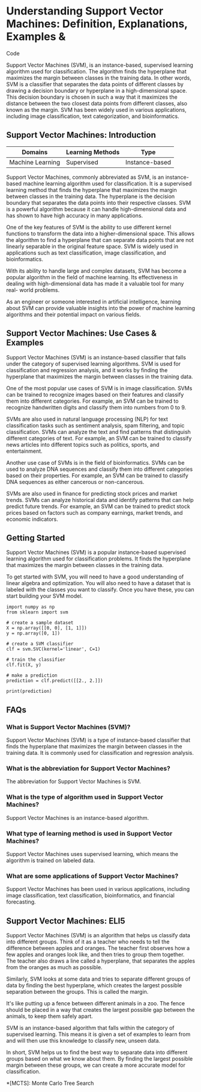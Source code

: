 # Understanding Support Vector Machines: Definition, Explanations, Examples &
Code

Support Vector Machines (SVM), is an instance-based, supervised learning
algorithm used for classification. The algorithm finds the hyperplane that
maximizes the margin between classes in the training data. In other words, SVM
is a classifier that separates the data points of different classes by drawing
a decision boundary or hyperplane in a high-dimensional space. This decision
boundary is chosen in such a way that it maximizes the distance between the
two closest data points from different classes, also known as the margin. SVM
has been widely used in various applications, including image classification,
text categorization, and bioinformatics.

## Support Vector Machines: Introduction

Domains | Learning Methods | Type  
---|---|---  
Machine Learning | Supervised | Instance-based  
  
Support Vector Machines, commonly abbreviated as SVM, is an instance-based
machine learning algorithm used for classification. It is a supervised
learning method that finds the hyperplane that maximizes the margin between
classes in the training data. The hyperplane is the decision boundary that
separates the data points into their respective classes. SVM is a powerful
algorithm because it can handle high-dimensional data and has shown to have
high accuracy in many applications.

One of the key features of SVM is the ability to use different kernel
functions to transform the data into a higher-dimensional space. This allows
the algorithm to find a hyperplane that can separate data points that are not
linearly separable in the original feature space. SVM is widely used in
applications such as text classification, image classification, and
bioinformatics.

With its ability to handle large and complex datasets, SVM has become a
popular algorithm in the field of machine learning. Its effectiveness in
dealing with high-dimensional data has made it a valuable tool for many real-
world problems.

As an engineer or someone interested in artificial intelligence, learning
about SVM can provide valuable insights into the power of machine learning
algorithms and their potential impact on various fields.

## Support Vector Machines: Use Cases & Examples

Support Vector Machines (SVM) is an instance-based classifier that falls under
the category of supervised learning algorithms. SVM is used for classification
and regression analysis, and it works by finding the hyperplane that maximizes
the margin between classes in the training data.

One of the most popular use cases of SVM is in image classification. SVMs can
be trained to recognize images based on their features and classify them into
different categories. For example, an SVM can be trained to recognize
handwritten digits and classify them into numbers from 0 to 9.

SVMs are also used in natural language processing (NLP) for text
classification tasks such as sentiment analysis, spam filtering, and topic
classification. SVMs can analyze the text and find patterns that distinguish
different categories of text. For example, an SVM can be trained to classify
news articles into different topics such as politics, sports, and
entertainment.

Another use case of SVMs is in the field of bioinformatics. SVMs can be used
to analyze DNA sequences and classify them into different categories based on
their properties. For example, an SVM can be trained to classify DNA sequences
as either cancerous or non-cancerous.

SVMs are also used in finance for predicting stock prices and market trends.
SVMs can analyze historical data and identify patterns that can help predict
future trends. For example, an SVM can be trained to predict stock prices
based on factors such as company earnings, market trends, and economic
indicators.

## Getting Started

Support Vector Machines (SVM) is a popular instance-based supervised learning
algorithm used for classification problems. It finds the hyperplane that
maximizes the margin between classes in the training data.

To get started with SVM, you will need to have a good understanding of linear
algebra and optimization. You will also need to have a dataset that is labeled
with the classes you want to classify. Once you have these, you can start
building your SVM model.

    
    
    
    import numpy as np
    from sklearn import svm
    
    # create a sample dataset
    X = np.array([[0, 0], [1, 1]])
    y = np.array([0, 1])
    
    # create a SVM classifier
    clf = svm.SVC(kernel='linear', C=1)
    
    # train the classifier
    clf.fit(X, y)
    
    # make a prediction
    prediction = clf.predict([[2., 2.]])
    
    print(prediction)
    
    

## FAQs

### What is Support Vector Machines (SVM)?

Support Vector Machines (SVM) is a type of instance-based classifier that
finds the hyperplane that maximizes the margin between classes in the training
data. It is commonly used for classification and regression analysis.

### What is the abbreviation for Support Vector Machines?

The abbreviation for Support Vector Machines is SVM.

### What is the type of algorithm used in Support Vector Machines?

Support Vector Machines is an instance-based algorithm.

### What type of learning method is used in Support Vector Machines?

Support Vector Machines uses supervised learning, which means the algorithm is
trained on labeled data.

### What are some applications of Support Vector Machines?

Support Vector Machines has been used in various applications, including image
classification, text classification, bioinformatics, and financial
forecasting.

## Support Vector Machines: ELI5

Support Vector Machines (SVM) is an algorithm that helps us classify data into
different groups. Think of it as a teacher who needs to tell the difference
between apples and oranges. The teacher first observes how a few apples and
oranges look like, and then tries to group them together. The teacher also
draws a line called a hyperplane, that separates the apples from the oranges
as much as possible.

Similarly, SVM looks at some data and tries to separate different groups of
data by finding the best hyperplane, which creates the largest possible
separation between the groups. This is called the margin.

It's like putting up a fence between different animals in a zoo. The fence
should be placed in a way that creates the largest possible gap between the
animals, to keep them safely apart.

SVM is an instance-based algorithm that falls within the category of
supervised learning. This means it is given a set of examples to learn from
and will then use this knowledge to classify new, unseen data.

In short, SVM helps us to find the best way to separate data into different
groups based on what we know about them. By finding the largest possible
margin between these groups, we can create a more accurate model for
classification.

  *[MCTS]: Monte Carlo Tree Search